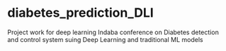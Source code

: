 # diabetes_prediction_DLI
Project work for deep learning Indaba conference on Diabetes detection and control system suing Deep Learning and traditional ML models
